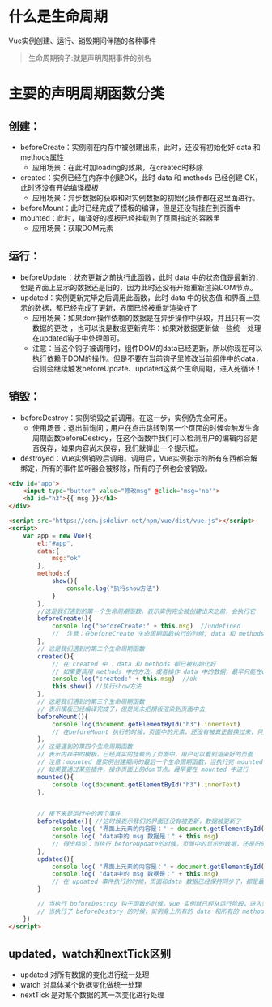 # 什么是生命周期
Vue实例创建、运行、销毁期间伴随的各种事件
> 生命周期钩子:就是声明周期事件的别名

# 主要的声明周期函数分类
## 创建：
- beforeCreate：实例刚在内存中被创建出来，此时，还没有初始化好 data 和 methods属性
    - 应用场景：在此时加loading的效果，在created时移除
- created：实例已经在内存中创建OK，此时 data 和 methods 已经创建 OK，此时还没有开始编译模板
    - 应用场景：异步数据的获取和对实例数据的初始化操作都在这里面进行。
- beforeMount：此时已经完成了模板的编译，但是还没有挂在到页面中
- mounted：此时，编译好的模板已经挂载到了页面指定的容器里
    - 应用场景：获取DOM元素
## 运行：
- beforeUpdate：状态更新之前执行此函数，此时 data 中的状态值是最新的，但是界面上显示的数据还是旧的，因为此时还没有开始重新渲染DOM节点。
- updated：实例更新完毕之后调用此函数，此时 data 中的状态值 和界面上显示的数据，都已经完成了更新，界面已经被重新渲染好了
    - 应用场景：如果dom操作依赖的数据是在异步操作中获取，并且只有一次数据的更改 ，也可以说是数据更新完毕：如果对数据更新做一些统一处理在updated钩子中处理即可。
    - 注意：当这个钩子被调用时，组件DOM的data已经更新，所以你现在可以执行依赖于DOM的操作。但是不要在当前钩子里修改当前组件中的data，否则会继续触发beforeUpdate、updated这两个生命周期，进入死循环！
## 销毁：
- beforeDestroy：实例销毁之前调用。在这一步，实例仍完全可用。
    - 使用场景：退出前询问；用户在点击跳转到另一个页面的时候会触发生命周期函数beforeDestroy，在这个函数中我们可以检测用户的编辑内容是否保存，如果内容尚未保存，我们就弹出一个提示框。
- destroyed：Vue实例销毁后调用。调用后，Vue实例指示的所有东西都会解绑定，所有的事件监听器会被移除，所有的子例也会被销毁。

```html
<div id="app">
    <input type="button" value="修改msg" @click="msg='no'">
    <h3 id="h3">{{ msg }}</h3>
</div>

<script src="https://cdn.jsdelivr.net/npm/vue/dist/vue.js"></script>
<script>
    var app = new Vue({
        el:"#app",
        data:{
            msg:"ok"
        },
        methods:{
            show(){
                console.log("执行show方法")
            }
        },
        //这是我们遇到的第一个生命周期函数，表示实例完全被创建出来之前，会执行它
        beforeCreate(){ 
            console.log("beforeCreate:" + this.msg)  //undefined 
            //  注意：在beforeCreate 生命周期函数执行的时候, data 和 methods还没有被初始化
        },
        // 这是我们遇到的第二个生命周期函数
        created(){
            // 在 created 中 ，data 和 methods 都已被初始化好
            // 如果要调用 methods 中的方法，或者操作 data 中的数据，最早只能在created 中操作
            console.log("created:" + this.msg)  //ok
            this.show() //执行show方法
        },
        // 这是我们遇到的第三个生命周期函数
        // 表示模板已经编译完成了，但是尚未把模板渲染到页面中去
        beforeMount(){
            console.log(document.getElementById("h3").innerText)
            // 在beforeMount 执行的时候，页面中的元素，还没有被真正替换过来，只是之前写的一些模板字符串
        },
        // 这是遇到的第四个生命周期函数
        // 表示内存中的模板，已经真实的挂载到了页面中，用户可以看到渲染好的页面
        // 注意：mounted 是实例创建期间的最后一个生命周期函数，当执行完 mounted 就表示，实例已经被完全创建好了，此时，如果没有其他操作的话，这个实例，就在我们的内存中，一动不动
        // 如果要通过某些插件，操作页面上的dom节点，最早要在 mounted 中进行
        mounted(){
            console.log(document.getElementById("h3").innerText)
        },


        // 接下来是运行中的两个事件
        beforeUpdate(){ //这时候表示我们的界面还没有被更新，数据被更新了
            console.log( "界面上元素的内容是：" + document.getElementById("h3").innerText)
            console.log( "data中的 msg 数据是：" + this.msg)
            // 得出结论：当执行 beforeUpdate的时候，页面中的显示的数据，还是旧的，此时 data 数据是最新的，页面尚未和最新的数据保持同步
        },
        updated(){
            console.log( "界面上元素的内容是：" + document.getElementById("h3").innerText)
            console.log( "data中的 msg 数据是：" + this.msg)
            // 在 updated 事件执行的时候，页面和data 数据已经保持同步了，都是最新的
        }

        // 当执行 boforeDestroy 钩子函数的时候，Vue 实例就已经从运行阶段，进入到了 销毁阶段
        // 当执行了 beforeDestory 的时候，实例身上所有的 data 和所有的 methods ，以及过滤器、指令...都处于可用状态，此时，还没有真正执行销毁的过程
    })
</script>
```

## updated，watch和nextTick区别

- updated 对所有数据的变化进行统一处理
- watch 对具体某个数据变化做统一处理 
- nextTick 是对某个数据的某一次变化进行处理

